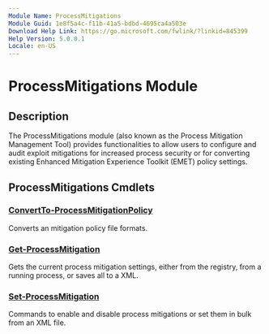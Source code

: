 ```yaml
---
Module Name: ProcessMitigations
Module Guid: 1e8f5a4c-f11b-41a5-bdbd-4695ca4a503e
Download Help Link: https://go.microsoft.com/fwlink/?linkid=845399
Help Version: 5.0.0.1
Locale: en-US
---
```


# ProcessMitigations Module
## Description
The ProcessMitigations module (also known as the Process Mitigation Management Tool) provides functionalities to allow users to configure and audit exploit mitigations for increased process security or for converting existing Enhanced Mitigation Experience Toolkit (EMET) policy settings.

## ProcessMitigations Cmdlets
### [ConvertTo-ProcessMitigationPolicy](convertto-processmitigationpolicy.md)
Converts an mitigation policy file formats.

### [Get-ProcessMitigation](get-processmitigation.md)
Gets the current process mitigation settings, either from the registry, from a running process, or saves all to a XML.

### [Set-ProcessMitigation](set-processmitigation.md)
Commands to enable and disable process mitigations or set them in bulk from an XML file.



